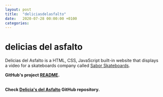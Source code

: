 ```yaml
---
layout: post
title:  "deliciasdelasfalto"
date:   2020-07-28 00:00:00 +0100
categories:
---
```


# delicias del asfalto
Delicias del Asfalto is a HTML, CSS, JavaScript built-in website that displays a video for a skateboards company called <a href="https://www.instagram.com/saborskateboards/?hl=en">Sabor Skateboards</a>.

<b>GitHub's project [README](https://github.com/lh1008/sabor/blob/master/README.md).

<br>Check [Delicia's del Asfalto](https://github.com/lh1008/sabor) GitHub repository.
